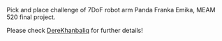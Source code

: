 Pick and place challenge of 7DoF robot arm Panda Franka Emika, MEAM 520 final project.

Please check [DereKhanbaliq](https://derekhanbaliq.weebly.com/arm.html) for further details!
